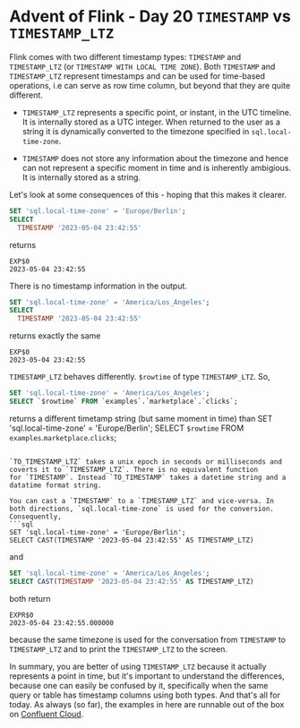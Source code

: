 # Advent of Flink - Day 20 `TIMESTAMP` vs `TIMESTAMP_LTZ`

Flink comes with two different timestamp types: `TIMESTAMP` and `TIMESTAMP_LTZ` (or `TIMESTAMP WITH LOCAL TIME ZONE`). Both 
`TIMESTAMP` and `TIMESTAMP_LTZ` represent timestamps and can be used for time-based operations, i.e can serve as row time column, 
but beyond that they are quite different. 

* `TIMESTAMP_LTZ` represents a specific point, or instant, in the UTC timeline. It is internally stored as a UTC integer. When
  returned to the user as a string it is dynamically converted to the timezone specified in `sql.local-time-zone`. 

* `TIMESTAMP` does not store any information about the timezone and hence can not represent a specific moment in time and is
  inherently ambigious. It is internally stored as a string. 

Let's look at some consequences of this - hoping that this makes it clearer.


```sql
SET 'sql.local-time-zone' = 'Europe/Berlin';
SELECT 
  TIMESTAMP '2023-05-04 23:42:55'
```
returns 
```
EXP$0
2023-05-04 23:42:55
```
There is no timestamp information in the output. 
```sql
SET 'sql.local-time-zone' = 'America/Los_Angeles';
SELECT 
  TIMESTAMP '2023-05-04 23:42:55'
```
returns exactly the same
```
EXP$0
2023-05-04 23:42:55
```
`TIMESTAMP_LTZ` behaves differently. `$rowtime` of type `TIMESTAMP_LTZ`. So, 
```sql
SET 'sql.local-time-zone' = 'America/Los_Angeles';
SELECT `$rowtime` FROM `examples`.`marketplace`.`clicks`;
```
returns a different timetamp string (but same moment in time) than 
SET 'sql.local-time-zone' = 'Europe/Berlin';
SELECT `$rowtime` FROM `examples`.`marketplace`.`clicks`;
```

`TO_TIMESTAMP_LTZ` takes a unix epoch in seconds or milliseconds and coverts it to `TIMESTAMP_LTZ`. There is no equivalent function
for `TIMESTAMP`. Instead `TO_TIMESTAMP` takes a datetime string and a datatime format string. 

You can cast a `TIMESTAMP` to a `TIMESTAMP_LTZ` and vice-versa. In both directions, `sql.local-time-zone` is used for the conversion.
Consequently, 
```sql
SET 'sql.local-time-zone' = 'Europe/Berlin';
SELECT CAST(TIMESTAMP '2023-05-04 23:42:55' AS TIMESTAMP_LTZ)
```
and 
```sql
SET 'sql.local-time-zone' = 'America/Los_Angeles';
SELECT CAST(TIMESTAMP '2023-05-04 23:42:55' AS TIMESTAMP_LTZ)
```
both return 
```
EXPR$0
2023-05-04 23:42:55.000000
```
because the same timezone is used for the conversation from `TIMESTAMP` to `TIMESTAMP_LTZ` and to print the `TIMESTAMP_LTZ` to the screen.

In summary, you are better of using `TIMESTAMP_LTZ` because it actually represents a point in time, but it's important to understand the differences, because
one can easily be confused by it, specifically when the same query or table has timestamp columns using both types. And that's all for today. As always (so far), 
the examples in here are runnable out of the box on [Confluent Cloud](https://confluent.cloud).
